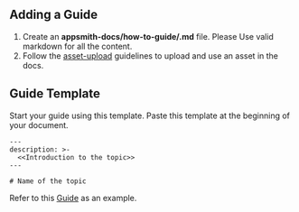## Adding a Guide

1. Create an **appsmith-docs/how-to-guide/.md** file. Please Use valid markdown for all the content.
2. Follow the [asset-upload](https://github.com/appsmithorg/appsmith/blob/release/contributions/docs/UploadingAssets.md) guidelines to upload and use an asset in the docs.

## Guide Template

Start your guide using this template. Paste this template at the beginning of your document.

```
---
description: >-
  <<Introduction to the topic>>
---

# Name of the topic

```

Refer to this [Guide](https://github.com/appsmithorg/appsmith-docs/blob/v1.3/how-to-guides/embed-appsmith-into-existing-application.md) as an example.
